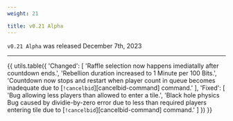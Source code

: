 ```yaml
---
weight: 21

title: v0.21 Alpha
---
```


`v0.21 Alpha` was released December 7th, 2023

----

{{ utils.table({
    'Changed': [
        'Raffle selection now happens imediatally after countdown ends.',
        'Rebellion duration increased to 1 Minute per 100 Bits.',
        'Countdown now stops and restart when player count in queue becomes inadequate due to [`!cancelbid`][cancelbid-command] command.'
    ],
    'Fixed': [
        'Bug allowing less players than allowed to enter a tile.',
        'Black hole physics Bug caused by dividie-by-zero error due to less than required players entering tile due to [`!cancelbid`][cancelbid-command] command.'
    ]
}) }}